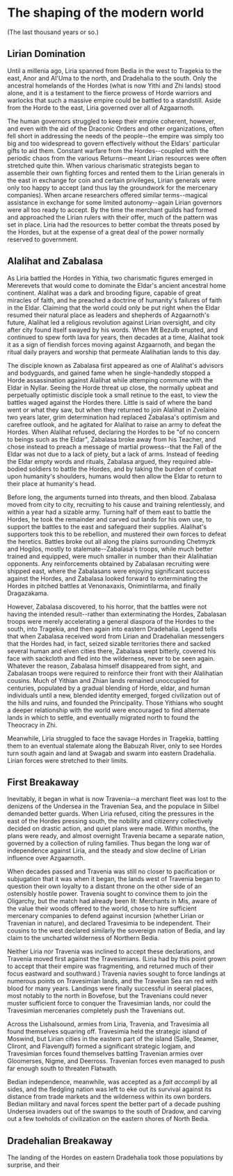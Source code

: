 # The shaping of the modern world
(The last thousand years or so.)

## Lirian Domination
Until a millenia ago, Liria spanned from Bedia in the west to Tragekia to the east, Anor and Al'Uma to the north, and Dradehalia to the south. Only the ancestral homelands of the Hordes (what is now Yithi and Zhi lands) stood alone, and it is a testament to the fierce prowess of Horde warriors and warlocks that such a massive empire could be battled to a standstill. Aside from the Horde to the east, Liria governed over all of Azgaarnoth.

The human governors struggled to keep their empire coherent, however, and even with the aid of the Draconic Orders and other organizations, often fell short in addressing the needs of the people--the empire was simply too big and too widespread to govern effectively without the Eldars' particular gifts to aid them. Constant warfare from the Hordes--coupled with the periodic chaos from the various Returns--meant Lirian resources were often stretched quite thin. When various charismatic strategists began to assemble their own fighting forces and rented them to the Lirian generals in the east in exchange for coin and certain privileges, Lirian generals were only too happy to accept (and thus lay the groundwork for the mercenary companies). When arcane researchers offered similar terms--magical assistance in exchange for some limited autonomy--again Lirian governors were all too ready to accept. By the time the merchant guilds had formed and approached the Lirian rulers with their offer, much of the pattern was set in place. Liria had the resources to better combat the threats posed by the Hordes, but at the expense of a great deal of the power normally reserved to government.

## Alalihat and Zabalasa
As Liria battled the Hordes in Yithia, two charismatic figures emerged in Mererevets that would come to dominate the Eldar's ancient ancestral home continent. Alalihat was a dark and brooding figure, capable of great miracles of faith, and he preached a doctrine of humanity's failures of faith in the Eldar. Claiming that the world could only be put right when the Eldar resumed their natural place as leaders and shepherds of Azgaarnoth's future, Alalihat led a religious revolution against Lirian oversight, and city after city found itself swayed by his words. When Mt Bezulb erupted, and continued to spew forth lava for years, then decades at a time, Alalihat took it as a sign of fiendish forces moving against Azgaarnoth, and began the ritual daily prayers and worship that permeate Alalihatian lands to this day.

The disciple known as Zabalasa first appeared as one of Alalihat's advisors and bodyguards, and gained fame when he single-handedly stopped a Horde assassination against Alalihat while attemping commune with the Eldar in Nyllar. Seeing the Horde threat up close, the normally upbeat and perpetually optimistic disciple took a small retinue to the east, to view the battles waged against the Hordes there. Little is said of where the band went or what they saw, but when they returned to join Alalihat in Zvelaino two years later, grim determination had replaced Zabalasa's optimism and carefree outlook, and he agitated for Alalihat to raise an army to defeat the Hordes. When Alalihat refused, declaring the Hordes to be "of no concern to beings such as the Eldar", Zabalasa broke away from his Teacher, and chose instead to preach a message of martial prowess--that the Fall of the Eldar was not due to a lack of piety, but a lack of arms. Instead of feeding the Eldar empty words and rituals, Zabalasa argued, they required able-bodied soldiers to battle the Hordes, and by taking the burden of combat upon humanity's shoulders, humans would then allow the Eldar to return to their place at humanity's head.

Before long, the arguments turned into threats, and then blood. Zabalasa moved from city to city, recruiting to his cause and training relentlessly, and within a year had a sizable army. Turning half of them east to battle the Hordes, he took the remainder and carved out lands for his own use, to support the battles to the east and safeguard their supplies. Alalihat's supporters took this to be rebellion, and mustered their own forces to defeat the heretics. Battles broke out all along the plains surrounding Chetmyzk and Hogilos, mostly to stalemate--Zabalasa's troops, while much better trained and equipped, were much smaller in number than their Alalihatian opponents. Any reinforcements obtained by Zabalasan recruiting were shipped east, where the Zabalasans were enjoying significant success against the Hordes, and Zabalasa looked forward to exterminating the Hordes in pitched battles at Venonaxaxis, Onimintilarma, and finally Dragazakama.

However, Zabalasa discovered, to his horror, that the battles were not having the intended result--rather than exterminating the Hordes, Zabalasan troops were merely accelerating a general diaspora of the Hordes to the south, into Tragekia, and then again into eastern Dradehalia. Legend tells that when Zabalasa received word from Lirian and Dradehalian messengers that the Hordes had, in fact, seized sizable territories there and sacked several human and elven cities there, Zabalasa wept bitterly, covered his face with sackcloth and fled into the wilderness, never to be seen again. Whatever the reason, Zabalasa himself disappeared from sight, and Zabalasan troops were required to reinforce their front with their Alalihatian cousins. Much of Yithian and Zhian lands remained unoccupied for centuries, populated by a gradual blending of Horde, eldar, and human individuals until a new, blended identity emerged, forged civilization out of the hills and ruins, and founded the Principality. Those Yithians who sought a deeper relationship with the world were encouraged to find alternate lands in which to settle, and eventually migrated north to found the Theocracy in Zhi.

Meanwhile, Liria struggled to face the savage Hordes in Tragekia, battling them to an eventual stalemate along the Babuzah River, only to see Hordes turn south again and land at Swagab and swarm into eastern Dradehalia. Lirian forces were stretched to their limits.

## First Breakaway
Inevitably, it began in what is now Travenia--a merchant fleet was lost to the denizens of the Undersea in the Travenian Sea, and the populace in Silbel demanded better guards. When Liria refused, citing the pressures in the east of the Hordes pressing south, the nobility and citizenry collectively decided on drastic action, and quiet plans were made. Within months, the plans were ready, and almost overnight Travenia became a separate nation, governed by a collection of ruling families. Thus began the long war of independence against Liria, and the steady and slow decline of Lirian influence over Azgaarnoth.

When decades passed and Travenia was still no closer to pacification or subjugation that it was when it began, the lands west of Travenia began to question their own loyalty to a distant throne on the other side of an ostensibly hostile power. Travenia sought to convince them to join the Oligarchy, but the match had already been lit: Merchants in Mis, aware of the value their woods offered to the world, chose to hire sufficient mercenary companies to defend against incursion (whether Lirian or Travenian in nature), and declared Travesimia to be independent. Their cousins to the west declared similarly the sovereign nation of Bedia, and lay claim to the uncharted wilderness of Northern Bedia.

Neither Liria nor Travenia was inclined to accept these declarations, and Travenia moved first against the Travesimians. (Liria had by this point grown to accept that their empire was fragmenting, and returned much of their focus eastward and southward.) Travenia navies sought to force landings at numerous points on Travesimian lands, and the Traveian Sea ran red with blood for many years. Landings were finally successful in seeral places, most notably to the north in Bovefose, but the Travenians could never muster sufficient force to conquer the Travesimian lands, nor could the Travesimian mercenaries completely push the Travenians out.

Across the Lishalsound, armies from Liria, Travenia, and Travesimia all found themselves squaring off. Travesimia held the strategic island of Moswind, but Lirian cities in the eastern part of the island (Salle, Steamer, Cliront, and Flavengulf) formed a significant strategic logjam, and Travesimian forces found themselves battling Travenian armies over Gloomerses, Nigme, and Deerross. Travenian forces even managed to push far enough south to threaten Flatwath.

Bedian independence, meanwhile, was accepted as a *fait accompli* by all sides, and the fledgling nation was left to eke out its survival against its distance from trade markets and the wilderness within its own borders. Bedian military and naval forces spent the better part of a decade pushing Undersea invaders out of the swamps to the south of Dradow, and carving out a few toeholds of civilization on the eastern shores of North Bedia.

## Dradehalian Breakaway
The landing of the Hordes on eastern Dradehalia took those populations by surprise, and their 